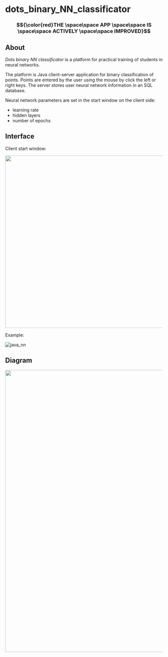 # dots_binary_NN_classificator
### $${\color{red}THE \space\space APP \space\space IS \space\space ACTIVELY \space\space IMPROVED}$$
## About
*Dots binary NN classificator* is a platform for practical training of students in neural networks.

The platform is Java client-server application for binary classification of points. Points are entered by the user using the mouse by click the left or right keys. 
The server stores user neural network information in an SQL database. 

Neural network parameters are set in the start window on the client side:
+ learning rate
+ hidden layers
+ number of epochs

## Interface
Client start window:

<img src="https://user-images.githubusercontent.com/78417431/218521459-e6e1a318-4751-46f8-a373-3c512fa01a6c.png" width="550">

Example:

![java_nn](https://user-images.githubusercontent.com/78417431/216107213-7bf569b7-f16e-442a-8d85-571397fe1f3d.gif)


## Diagram

<img src="https://user-images.githubusercontent.com/78417431/219960592-2774aa2e-51ae-4b18-ba25-234db96df195.png" width="900">
